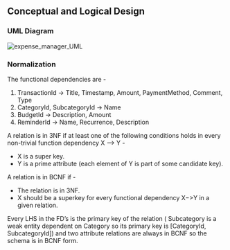 ## Conceptual and Logical Design

### UML Diagram
![expense_manager_UML](https://github.com/cs411-alawini/sp24-cs411-team051-OneOOne/assets/42375666/4e3c8435-53e0-4bf5-b42c-eeaaac67c2af)

### Normalization
The functional dependencies are -
1. TransactionId -> Title, Timestamp, Amount,  PaymentMethod, Comment, Type
2. CategoryId, SubcategoryId -> Name
3. BudgetId -> Description, Amount
4. ReminderId -> Name, Recurrence, Description

A relation is in 3NF if at least one of the following conditions holds in every non-trivial function dependency X –> Y -
* X is a super key.
* Y is a prime attribute (each element of Y is part of some candidate key).

A relation is in BCNF if -
* The relation is in 3NF.
* X should be a superkey for every functional dependency X−>Y in a given relation. 

Every LHS in the FD’s is the primary key of the relation ( Subcategory is a weak entity dependent on Category so its primary key is [CategoryId, SubcategoryId]) and two attribute relations are always in BCNF so the schema is in BCNF form.
